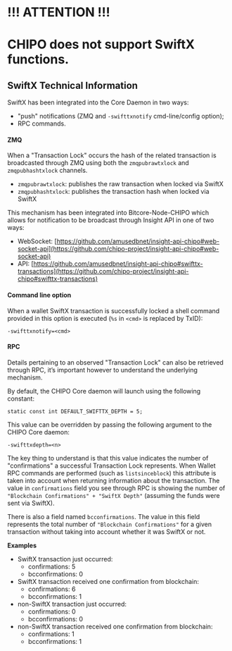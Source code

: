 # !!! ATTENTION !!!
# CHIPO does not support SwiftX functions.


## SwiftX Technical Information

SwiftX has been integrated into the Core Daemon in two ways:
* "push" notifications (ZMQ and `-swifttxnotify` cmd-line/config option);
* RPC commands.

#### ZMQ

When a "Transaction Lock" occurs the hash of the related transaction is broadcasted through ZMQ using both the `zmqpubrawtxlock` and `zmqpubhashtxlock` channels.

* `zmqpubrawtxlock`: publishes the raw transaction when locked via SwiftX
* `zmqpubhashtxlock`: publishes the transaction hash when locked via SwiftX

This mechanism has been integrated into Bitcore-Node-CHIPO which allows for notification to be broadcast through Insight API in one of two ways:
* WebSocket: [https://github.com/amusedbnet/insight-api-chipo#web-socket-api](https://github.com/chipo-project/insight-api-chipo#web-socket-api)
* API: [https://github.com/amusedbnet/insight-api-chipo#swifttx-transactions](https://github.com/chipo-project/insight-api-chipo#swifttx-transactions)

#### Command line option

When a wallet SwiftX transaction is successfully locked a shell command provided in this option is executed (`%s` in `<cmd>` is replaced by TxID):

```
-swifttxnotify=<cmd>
```

#### RPC

Details pertaining to an observed "Transaction Lock" can also be retrieved through RPC, it’s important however to understand the underlying mechanism.

By default, the CHIPO Core daemon will launch using the following constant:

```
static const int DEFAULT_SWIFTTX_DEPTH = 5;
```

This value can be overridden by passing the following argument to the CHIPO Core daemon:

```
-swifttxdepth=<n>
```

The key thing to understand is that this value indicates the number of "confirmations" a successful Transaction Lock represents. When Wallet RPC commands are performed (such as `listsinceblock`) this attribute is taken into account when returning information about the transaction. The value in `confirmations` field you see through RPC is showing the number of `"Blockchain Confirmations" + "SwiftX Depth"` (assuming the funds were sent via SwiftX).

There is also a field named `bcconfirmations`. The value in this field represents the total number of `"Blockchain Confirmations"` for a given transaction without taking into account whether it was SwiftX or not.

**Examples**
* SwiftX transaction just occurred:
    * confirmations: 5
    * bcconfirmations: 0
* SwiftX transaction received one confirmation from blockchain:
    * confirmations: 6
    * bcconfirmations: 1
* non-SwiftX transaction just occurred:
    * confirmations: 0
    * bcconfirmations: 0
* non-SwiftX transaction received one confirmation from blockchain:
    * confirmations: 1
    * bcconfirmations: 1
